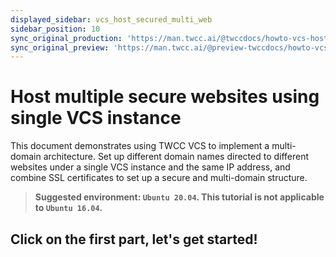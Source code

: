 ```yaml
---
displayed_sidebar: vcs_host_secured_multi_web
sidebar_position: 10
sync_original_production: 'https://man.twcc.ai/@twccdocs/howto-vcs-host-secure-multi-web-one-instance-intro-en' 
sync_original_preview: 'https://man.twcc.ai/@preview-twccdocs/howto-vcs-host-secure-multi-web-one-instance-intro-en'
---
```


# Host multiple secure websites using single VCS instance

This document demonstrates using TWCC VCS to implement a multi-domain architecture. Set up different domain names directed to different websites under a single VCS instance and the same IP address, and combine SSL certificates to set up a secure and multi-domain structure.

> **Suggested environment: ```Ubuntu 20.04```. This tutorial is not applicable to ```Ubuntu 16.04```.**
## <i class="fa fa-backward" aria-hidden="true"></i> Click on the first part, let's get started!